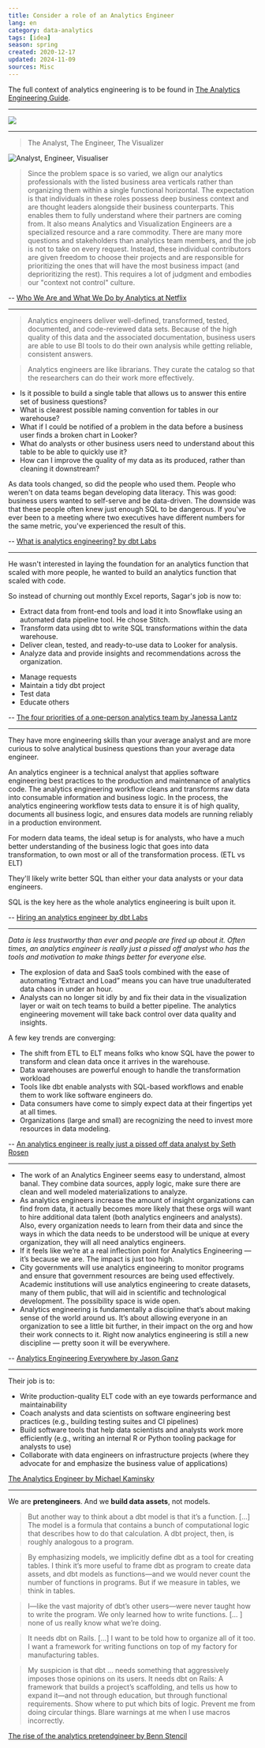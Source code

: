 ```yaml
---
title: Consider a role of an Analytics Engineer
lang: en
category: data-analytics
tags: [idea]
season: spring
created: 2020-12-17
updated: 2024-11-09
sources: Misc
---
```


The full context of analytics engineering is to be found in [The Analytics Engineering Guide](https://www.getdbt.com/analytics-engineering/).

---

![](../__files/three-data-roles.png)

---

> The Analyst, The Engineer, The Visualizer

![Analyst, Engineer, Visualiser](https://miro.medium.com/max/2720/1*Pm_2Ai349Qh0W-caNQ9agQ.png)

> Since the problem space is so varied, we align our analytics professionals with the listed business area verticals rather than organizing them within a single functional horizontal. The expectation is that individuals in these roles possess deep business context and are thought leaders alongside their business counterparts. This enables them to fully understand where their partners are coming from. It also means Analytics and Visualization Engineers are a specialized resource and a rare commodity. There are many more questions and stakeholders than analytics team members, and the job is not to take on every request. Instead, these individual contributors are given freedom to choose their projects and are responsible for prioritizing the ones that will have the most business impact (and deprioritizing the rest). This requires a lot of judgment and embodies our "context not control" culture.

-- [Who We Are and What We Do by Analytics at Netflix](https://netflixtechblog.com/analytics-at-netflix-who-we-are-and-what-we-do-7d9c08fe6965)

---

> Analytics engineers deliver well-defined, transformed, tested, documented, and code-reviewed data sets. Because of the high quality of this data and the associated documentation, business users are able to use BI tools to do their own analysis while getting reliable, consistent answers.

> Analytics engineers are like librarians. They curate the catalog so that the researchers can do their work more effectively.

- Is it possible to build a single table that allows us to answer this entire set of business questions?
- What is clearest possible naming convention for tables in our warehouse?
- What if I could be notified of a problem in the data before a business user finds a broken chart in Looker?
- What do analysts or other business users need to understand about this table to be able to quickly use it?
- How can I improve the quality of my data as its produced, rather than cleaning it downstream?

As data tools changed, so did the people who used them. People who weren't on data teams began developing data literacy. This was good: business users wanted to self-serve and be data-driven. The downside was that these people often knew just enough SQL to be dangerous. If you've ever been to a meeting where two executives have different numbers for the same metric, you've experienced the result of this.

-- [What is analytics engineering? by dbt Labs](https://blog.getdbt.com/what-is-an-analytics-engineer/)

---

He wasn't interested in laying the foundation for an analytics function that scaled with more people, he wanted to build an analytics function that scaled with code.

So instead of churning out monthly Excel reports, Sagar's job is now to:
* Extract data from front-end tools and load it into Snowflake using an automated data pipeline tool. He chose Stitch.
* Transform data using dbt to write SQL transformations within the data warehouse.
* Deliver clean, tested, and ready-to-use data to Looker for analysis.
* Analyze data and provide insights and recommendations across the organization.

- Manage requests
- Maintain a tidy dbt project
- Test data
- Educate others

-- [The four priorities of a one-person analytics team by Janessa Lantz](https://blog.getdbt.com/the-four-priorities-of-an-analytics-team-of-one-lessons-from-lola-com/)

---
They have more engineering skills than your average analyst and are more curious to solve analytical business questions than your average data engineer.

An analytics engineer is a technical analyst that applies software engineering best practices to the production and maintenance of analytics code. The analytics engineering workflow cleans and transforms raw data into consumable information and business logic. In the process, the analytics engineering workflow tests data to ensure it is of high quality, documents all business logic, and ensures data models are running reliably in a production environment.

For modern data teams, the ideal setup is for analysts, who have a much better understanding of the business logic that goes into data transformation, to own most or all of the transformation process. (ETL vs ELT)

They'll likely write better SQL than either your data analysts or your data engineers.

SQL is the key here as the whole analytics engineering is built upon it.

-- [Hiring an analytics engineer by dbt Labs](https://blog.getdbt.com/hiring-analytics-engineer/)

---

*Data is less trustworthy than ever and people are fired up about it. Often times, an analytics engineer is really just a pissed off analyst who has the tools and motivation to make things better for everyone else.*

* The explosion of data and SaaS tools combined with the ease of automating “Extract and Load” means you can have true unadulterated data chaos in under an hour.
* Analysts can no longer sit idly by and fix their data in the visualization layer or wait on tech teams to build a better pipeline. The analytics engineering movement will take back control over data quality and insights.

A few key trends are converging: 
* The shift from ETL to ELT means folks who know SQL have the power to transform and clean data once it arrives in the warehouse.
* Data warehouses are powerful enough to handle the transformation workload
* Tools like dbt enable analysts with SQL-based workflows and enable them to work like software engineers do.
* Data consumers have come to simply expect data at their fingertips yet at all times.
* Organizations (large and small) are recognizing the need to invest more resources in data modeling.

-- [An analytics engineer is really just a pissed off data analyst by Seth Rosen](https://www.hashpath.com/2020/12/an-analytics-engineer-is-really-just-a-pissed-off-data-analyst/)

---

* The work of an Analytics Engineer seems easy to understand, almost banal. They combine data sources, apply logic, make sure there are clean and well modeled materializations to analyze.
* As analytics engineers increase the amount of insight organizations can find from data, it actually becomes more likely that these orgs will want to hire additional data talent (both analytics engineers and analysts). Also, every organization needs to learn from their data and since the ways in which the data needs to be understood will be unique at every organization, they will all need analytics engineers.
* If it feels like we’re at a real inflection point for Analytics Engineering — it’s because we are. The impact is just too high.
* City governments will use analytics engineering to monitor programs and ensure that government resources are being used effectively. Academic institutions will use analytics engineering to create datasets, many of them public, that will aid in scientific and technological development. The possibility space is wide open.
* Analytics engineering is fundamentally a discipline that’s about making sense of the world around us. It’s about allowing everyone in an organization to see a little bit further, in their impact on the org and how their work connects to it. Right now analytics engineering is still a new discipline — pretty soon it will be everywhere.

-- [Analytics Engineering Everywhere by Jason Ganz](https://jasnonaz.medium.com/analytics-engineering-everywhere-d56f363da625)

---

Their job is to:
- Write production-quality ELT code with an eye towards performance and maintainability
- Coach analysts and data scientists on software engineering best practices (e.g., building testing suites and CI pipelines)
- Build software tools that help data scientists and analysts work more efficiently (e.g., writing an internal R or Python tooling package for analysts to use)
- Collaborate with data engineers on infrastructure projects (where they advocate for and emphasize the business value of applications)

[The Analytics Engineer by Michael Kaminsky](https://locallyoptimistic.com/post/analytics-engineer/)

---

We are **pretengineers**. And we **build data assets**, not models.

> But another way to think about a dbt model is that it’s a function. […] The model is a formula that contains a bunch of computational logic that describes how to do that calculation. A dbt project, then, is roughly analogous to a program.

> By emphasizing models, we implicitly define dbt as a tool for creating tables. I think it’s more useful to frame dbt as program to create data assets, and dbt models as functions—and we would never count the number of functions in programs. But if we measure in tables, we think in tables.

> I—like the vast majority of dbt’s other users—were never taught how to write the program. We only learned how to write functions. [… ] none of us really know what we’re doing.

> It needs dbt on Rails. […] I want to be told how to organize all of it too. I want a framework for writing functions on top of my factory for manufacturing tables.

> My suspicion is that dbt … needs something that aggressively imposes those opinions on its users. It needs dbt on Rails: A framework that builds a project’s scaffolding, and tells us how to expand it—and not through education, but through functional requirements. Show where to put which bits of logic. Prevent me from doing circular things. Blare warnings at me when I use macros incorrectly.

[The rise of the analytics pretendgineer by Benn Stencil](https://benn.substack.com/p/the-rise-of-the-analytics-pretendgineer)
